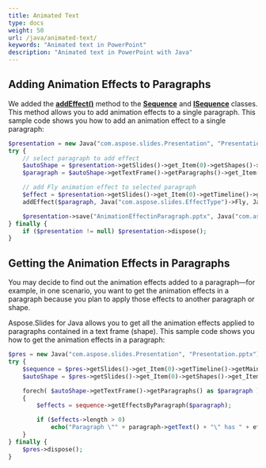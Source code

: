 ```yaml
---
title: Animated Text
type: docs
weight: 50
url: /java/animated-text/
keywords: "Animated text in PowerPoint"
description: "Animated text in PowerPoint with Java"
---
```


## Adding Animation Effects to Paragraphs

We added the [**addEffect()**](https://apireference.aspose.com/slides/java/com.aspose.slides/Sequence#addEffect-com.aspose.slides.IParagraph-int-int-int-) method to the [**Sequence**](https://apireference.aspose.com/slides/java/com.aspose.slides/Sequence) and [**ISequence**](https://apireference.aspose.com/slides/java/com.aspose.slides/ISequence) classes. This method allows you to add animation effects to a single paragraph. This sample code shows you how to add an animation effect to a single paragraph:

```php
$presentation = new Java("com.aspose.slides.Presentation", "Presentation.pptx");
try {
    // select paragraph to add effect
    $autoShape = $presentation->getSlides()->get_Item(0)->getShapes()->get_Item(0);
    $paragraph = $autoShape->getTextFrame()->getParagraphs()->get_Item(0);

    // add Fly animation effect to selected paragraph
    $effect = $presentation->getSlides()->get_Item(0)->getTimeline()->getMainSequence()->
    addEffect($paragraph, Java("com.aspose.slides.EffectType")->Fly, Java("com.aspose.slides.EffectSubtype")->Left, Java("com.aspose.slides.EffectSubtype")->OnClick);

    $presentation->save("AnimationEffectinParagraph.pptx", Java("com.aspose.slides.SaveFormat")->Pptx);
} finally {
    if ($presentation != null) $presentation->dispose();
}
```

## Getting the Animation Effects in Paragraphs

You may decide to find out the animation effects added to a paragraph—for example, in one scenario, you want to get the animation effects in a paragraph because you plan to apply those effects to another paragraph or shape.

Aspose.Slides for Java allows you to get all the animation effects applied to paragraphs contained in a text frame (shape). This sample code shows you how to get the animation effects in a paragraph:

```php
$pres = new Java("com.aspose.slides.Presentation", "Presentation.pptx");
try {
    $sequence = $pres->getSlides()->get_Item(0)->getTimeline()->getMainSequence();
    $autoShape = $pres->getSlides()->get_Item(0)->getShapes()->get_Item(0);

    forech( $autoShape->getTextFrame()->getParagraphs() as $paragraph )
    {
        $effects = sequence->getEffectsByParagraph($paragraph);

        if ($effects->length > 0)
            echo("Paragraph \"" + paragraph->getText() + "\" has " + effects[0]->getType() + " effect.");
    }
} finally {
    $pres->dispose();
}
```
